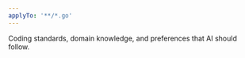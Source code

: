 ```yaml
---
applyTo: '**/*.go'
---
```

Coding standards, domain knowledge, and preferences that AI should follow.